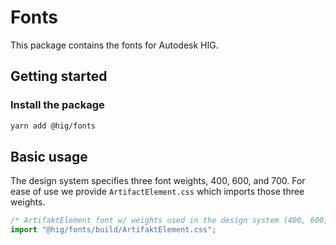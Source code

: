 # Fonts

This package contains the fonts for Autodesk HIG.

## Getting started

### Install the package

```bash
yarn add @hig/fonts
```

## Basic usage

The design system specifies three font weights, 400, 600, and 700. For ease of use we provide `ArtifactElement.css` which imports those three weights.

```js
/* ArtifaktElement font w/ weights used in the design system (400, 600, and 700)  */
import "@hig/fonts/build/ArtifaktElement.css";
```
